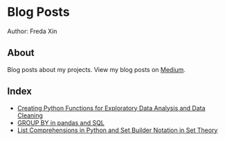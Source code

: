 # Blog Posts

Author: Freda Xin

## About 
Blog posts about my projects. View my blog posts on [Medium](https://medium.com/@freda.xin).

## Index 
- [Creating Python Functions for Exploratory Data Analysis and Data Cleaning](https://github.com/FredaXin/blog_posts/blob/master/creating_funcitons_for_EDA/creating_functions_for_EDA.md#creating-python-functions-for-exploratory-data-analysis-and-data-cleaning)  
- [GROUP BY in pandas and SQL](https://github.com/FredaXin/blog_posts/blob/master/group_by/group_by.md)
- [List Comprehensions in Python and Set Builder Notation in Set Theory](https://github.com/FredaXin/blog_posts/blob/master/python_list_comprehensions%26set_theory/python_list_comprehensions%26set_theory.md)
